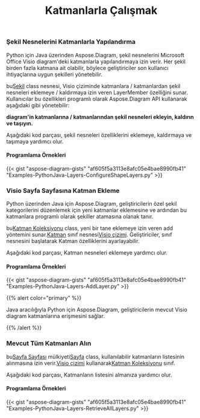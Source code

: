 ﻿---
title: Katmanlarla Çalışmak
type: docs
weight: 160
url: /tr/python-java/working-with-layers/
---
### **Şekil Nesnelerini Katmanlarla Yapılandırma**
Python için Java üzerinden Aspose.Diagram, şekil nesnelerini Microsoft Office Visio diagram'deki katmanlarla yapılandırmaya izin verir. Her şekil birden fazla katmana ait olabilir, böylece geliştiriciler son kullanıcı ihtiyaçlarına uygun şekilleri yönetebilir.

 bu[Şekil](https://reference.aspose.com/diagram/java/com.aspose.diagram/Shape) class nesnesi, Visio çiziminde katmanlara / katmanlardan şekil nesneleri eklemeye / kaldırmaya izin veren LayerMember özelliğini sunar. Kullanıcılar bu özellikleri programlı olarak Aspose.Diagram API kullanarak aşağıdaki gibi yönetebilir:

**diagram'in katmanlarına / katmanlarından şekil nesneleri ekleyin, kaldırın ve taşıyın.** 

Aşağıdaki kod parçası, şekil nesneleri özelliklerini eklemeye, kaldırmaya ve taşımaya yardımcı olur.
#### **Programlama Örnekleri**
{{< gist "aspose-diagram-gists" "af605f5a3113e8afc05e4bae8990fb41" "Examples-PythonJava-Layers-ConfigureShapeLayers.py" >}}
### **Visio Sayfa Sayfasına Katman Ekleme**
Python üzerinden Java için Aspose.Diagram, geliştiricilerin özel şekil kategorilerini düzenlemek için yeni katmanlar eklemesine ve ardından bu katmanlara programlı olarak şekiller atamasına olanak tanır.

 bu[Katman Koleksiyonu](https://reference.aspose.com/diagram/java/com.aspose.diagram/LayerCollection) class, yeni bir tane eklemeye izin veren add yöntemini sunar.[Katman](https://reference.aspose.com/diagram/java/com.aspose.diagram/layer) sınıf nesnesi[Visio çizimi](DrawingFlowChart.vsdx). Geliştiriciler, sınıf nesnesini başlatarak Katman özelliklerini ayarlayabilir.

Aşağıdaki kod parçası, Katman nesneleri eklemeye yardımcı olur.
#### **Programlama Örnekleri**
{{< gist "aspose-diagram-gists" "af605f5a3113e8afc05e4bae8990fb41" "Examples-PythonJava-Layers-AddLayer.py" >}}

{{% alert color="primary" %}} 

Java aracılığıyla Python için Aspose.Diagram, geliştiricilerin mevcut Visio diagram katmanlarına erişmesini sağlar.

{{% /alert %}} 
### **Mevcut Tüm Katmanları Alın**
 bu[Sayfa Sayfası](https://reference.aspose.com/diagram/java/com.aspose.diagram/PageSheet) mülkiyeti[Sayfa](https://reference.aspose.com/diagram/java/com.aspose.diagram/Page) class, kullanılabilir katmanların listesinin alınmasına izin verir.[Visio çizimi](DrawingFlowChart.vsdx) kullanarak[Katman Koleksiyonu](https://reference.aspose.com/diagram/java/com.aspose.diagram/layercollection) sınıf.

Aşağıdaki kod parçası, Katmanların listesini almanıza yardımcı olur.
#### **Programlama Örnekleri**
{{< gist "aspose-diagram-gists" "af605f5a3113e8afc05e4bae8990fb41" "Examples-PythonJava-Layers-RetrieveAllLayers.py" >}}
